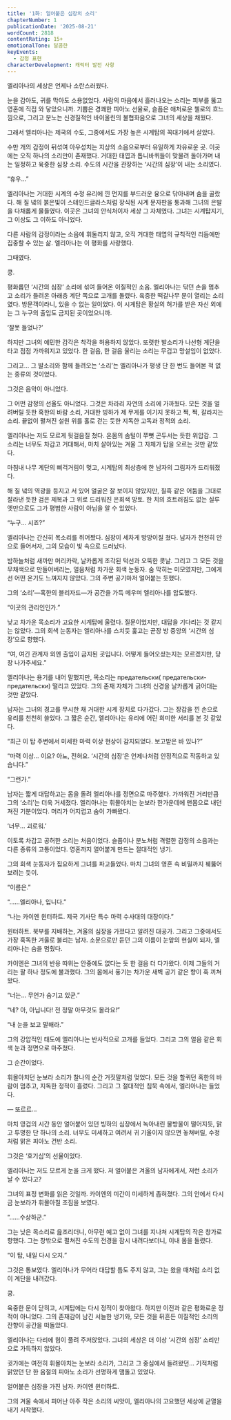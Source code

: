 ```yaml
---
title: '1화: 얼어붙은 심장의 소리'
chapterNumber: 1
publicationDate: '2025-08-21'
wordCount: 2818
contentRating: 15+
emotionalTone: 달콤한
keyEvents:
  - 감정 표현
characterDevelopment: 캐릭터 발전 사항
---
```

엘리아나의 세상은 언제나 소란스러웠다.

눈을 감아도, 귀를 막아도 소용없었다. 사람의 마음에서 흘러나오는 소리는 피부를 뚫고 영혼에 직접 와 닿았으니까. 기쁨은 경쾌한 피아노 선율로, 슬픔은 애처로운 첼로의 흐느낌으로, 그리고 분노는 신경질적인 바이올린의 불협화음으로 그녀의 세상을 채웠다.

그래서 엘리아나는 제국의 수도, 그중에서도 가장 높은 시계탑의 꼭대기에서 살았다.

수만 개의 감정이 뒤섞여 아우성치는 지상의 소음으로부터 유일하게 자유로운 곳. 이곳에는 오직 하나의 소리만이 존재했다. 거대한 태엽과 톱니바퀴들이 맞물려 돌아가며 내는 일정하고 육중한 심장 소리. 수도의 시간을 관장하는 ‘시간의 심장’이 내는 소리였다.

“휴우…”

엘리아나는 거대한 시계의 수정 유리에 낀 먼지를 부드러운 융으로 닦아내며 숨을 골랐다. 해 질 녘의 붉은빛이 스테인드글라스처럼 장식된 시계 문자판을 통과해 그녀의 은발을 다채롭게 물들였다. 이곳은 그녀의 안식처이자 세상 그 자체였다. 그녀는 시계탑지기, 그 이상도 그 이하도 아니었다.

다른 사람의 감정이라는 소음에 휘둘리지 않고, 오직 거대한 태엽의 규칙적인 리듬에만 집중할 수 있는 삶. 엘리아나는 이 평화를 사랑했다.

그때였다.

쿵.

평화롭던 ‘시간의 심장’ 소리에 섞여 들어온 이질적인 소음. 엘리아나는 닦던 손을 멈추고 소리가 들려온 아래층 계단 쪽으로 고개를 돌렸다. 육중한 떡갈나무 문이 열리는 소리였다. 방문객이라니, 있을 수 없는 일이었다. 이 시계탑은 황실의 허가를 받은 자신 외에는 그 누구의 출입도 금지된 곳이었으니까.

‘잘못 들었나?’

하지만 그녀의 예민한 감각은 착각을 허용하지 않았다. 또렷한 발소리가 나선형 계단을 타고 점점 가까워지고 있었다. 한 걸음, 한 걸음 울리는 소리는 무겁고 망설임이 없었다.

그리고… 그 발소리와 함께 들려오는 ‘소리’는 엘리아나가 평생 단 한 번도 들어본 적 없는 종류의 것이었다.

그것은 음악이 아니었다.

그 어떤 감정의 선율도 아니었다. 그것은 차라리 자연의 소리에 가까웠다. 모든 것을 얼려버릴 듯한 혹한의 바람 소리, 거대한 빙하가 제 무게를 이기지 못하고 쩍, 쩍, 갈라지는 소리. 끝없이 펼쳐진 설원 위를 홀로 걷는 듯한 지독한 고독과 정적의 소리.

엘리아나는 저도 모르게 뒷걸음질 쳤다. 온몸의 솜털이 쭈뼛 곤두서는 듯한 위압감. 그 소리는 너무도 차갑고 거대해서, 마치 살아있는 겨울 그 자체가 탑을 오르는 것만 같았다.

마침내 나무 계단의 삐걱거림이 멎고, 시계탑의 최상층에 한 남자의 그림자가 드리워졌다.

해 질 녘의 역광을 등지고 서 있어 얼굴은 잘 보이지 않았지만, 칠흑 같은 어둠을 그대로 잘라낸 듯한 검은 제복과 그 위로 드리워진 은회색 망토. 한 치의 흐트러짐도 없는 실루엣만으로도 그가 평범한 사람이 아님을 알 수 있었다.

“누구… 시죠?”

엘리아나는 간신히 목소리를 쥐어짰다. 심장이 세차게 방망이질 쳤다. 남자가 천천히 안으로 들어서자, 그의 모습이 빛 속으로 드러났다.

밤하늘처럼 새까만 머리카락, 날카롭게 조각된 턱선과 오뚝한 콧날. 그리고 그 모든 것을 무채색으로 만들어버리는, 얼음처럼 차가운 회색 눈동자. 숨 막히는 미모였지만, 그에게선 어떤 온기도 느껴지지 않았다. 그의 주변 공기마저 얼어붙는 듯했다.

그의 ‘소리’—혹한의 블리자드—가 공간을 가득 메우며 엘리아나를 압도했다.

“이곳의 관리인인가.”

낮고 차가운 목소리가 고요한 시계탑에 울렸다. 질문이었지만, 대답을 기다리는 것 같지는 않았다. 그의 회색 눈동자는 엘리아나를 스치듯 훑고는 곧장 방 중앙의 ‘시간의 심장’으로 향했다.

“여, 여긴 관계자 외엔 출입이 금지된 곳입니다. 어떻게 들어오셨는지는 모르겠지만, 당장 나가주세요.”

엘리아나는 용기를 내어 말했지만, 목소리는 предательски( предательски- предательски) 떨리고 있었다. 그의 존재 자체가 그녀의 신경을 날카롭게 긁어대는 것만 같았다.

남자는 그녀의 경고를 무시한 채 거대한 시계 장치로 다가갔다. 그는 장갑을 낀 손으로 유리를 천천히 쓸었다. 그 짧은 순간, 엘리아나는 유리에 어린 희미한 서리를 본 것 같았다.

“최근 이 탑 주변에서 미세한 마력 이상 현상이 감지되었다. 보고받은 바 있나?”

“마력 이상… 이요? 아뇨, 전혀요. ‘시간의 심장’은 언제나처럼 안정적으로 작동하고 있습니다.”

“그런가.”

남자는 짧게 대답하고는 몸을 돌려 엘리아나를 정면으로 마주했다. 가까워진 거리만큼 그의 ‘소리’는 더욱 거세졌다. 엘리아나는 휘몰아치는 눈보라 한가운데에 맨몸으로 내던져진 기분이었다. 머리가 어지럽고 숨이 가빠왔다.

‘너무… 괴로워.’

이토록 차갑고 공허한 소리는 처음이었다. 슬픔이나 분노처럼 격렬한 감정의 소음과는 다른 종류의 고통이었다. 영혼까지 얼어붙게 만드는 절대적인 냉기.

그의 회색 눈동자가 집요하게 그녀를 파고들었다. 마치 그녀의 영혼 속 비밀까지 꿰뚫어 보려는 듯이.

“이름은.”

“……엘리아나, 입니다.”

“나는 카이엔 윈터하트. 제국 기사단 특수 마력 수사대의 대장이다.”

윈터하트. 북부를 지배하는, 겨울의 심장을 가졌다고 알려진 대공가. 그리고 그중에서도 가장 혹독한 겨울로 불리는 남자. 소문으로만 듣던 그의 이름이 눈앞의 현실이 되자, 엘리아나는 숨을 멈췄다.

카이엔은 그녀의 반응 따위는 안중에도 없다는 듯 한 걸음 더 다가왔다. 이제 그들의 거리는 팔 하나 정도에 불과했다. 그의 몸에서 풍기는 차가운 새벽 공기 같은 향이 훅 끼쳐왔다.

“너는… 무언가 숨기고 있군.”

“네? 아, 아닙니다! 전 정말 아무것도 몰라요!”

“내 눈을 보고 말해라.”

그의 강압적인 태도에 엘리아나는 반사적으로 고개를 들었다. 그리고 그의 얼음 같은 회색 눈과 정면으로 마주쳤다.

그 순간이었다.

휘몰아치던 눈보라 소리가 찰나의 순간 거짓말처럼 멎었다. 모든 것을 할퀴던 혹한의 바람이 멈추고, 지독한 정적이 흘렀다. 그리고 그 절대적인 침묵 속에서, 엘리아나는 들었다.

— 또르르…

마치 영겁의 시간 동안 얼어붙어 있던 빙하의 심장에서 녹아내린 물방울이 떨어지듯, 맑고 투명한 단 하나의 소리. 너무도 미세하고 여려서 귀 기울이지 않으면 놓쳐버릴, 수정처럼 맑은 피아노 건반 소리.

그것은 ‘호기심’의 선율이었다.

엘리아나는 저도 모르게 눈을 크게 떴다. 저 얼어붙은 겨울의 남자에게서, 저런 소리가 날 수 있다고?

그녀의 표정 변화를 읽은 것일까. 카이엔의 미간이 미세하게 좁혀졌다. 그의 안에서 다시금 눈보라가 휘몰아칠 조짐을 보였다.

“……수상하군.”

그는 낮은 목소리로 읊조리더니, 아무런 예고 없이 그녀를 지나쳐 시계탑의 작은 창가로 향했다. 그는 창밖으로 펼쳐진 수도의 전경을 잠시 내려다보더니, 이내 몸을 돌렸다.

“이 탑, 내일 다시 오지.”

그것은 통보였다. 엘리아나가 무어라 대답할 틈도 주지 않고, 그는 왔을 때처럼 소리 없이 계단을 내려갔다.

쿵.

육중한 문이 닫히고, 시계탑에는 다시 정적이 찾아왔다. 하지만 이전과 같은 평화로운 정적이 아니었다. 그의 존재감이 남긴 서늘한 냉기와, 모든 것을 뒤흔든 이질적인 소리의 잔향이 공간을 떠돌았다.

엘리아나는 다리에 힘이 풀려 주저앉았다. 그녀의 세상은 더 이상 ‘시간의 심장’ 소리만으로 가득하지 않았다.

귓가에는 여전히 휘몰아치는 눈보라 소리가, 그리고 그 중심에서 들려왔던… 기적처럼 맑았던 단 한 음절의 피아노 소리가 선명하게 맴돌고 있었다.

얼어붙은 심장을 가진 남자.
카이엔 윈터하트.

그의 겨울 속에서 피어난 아주 작은 소리의 씨앗이, 엘리아나의 고요했던 세상에 균열을 내기 시작했다.
